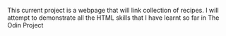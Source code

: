 This current project is a webpage that will link collection of recipes.
I will attempt to demonstrate all the HTML skills that I have learnt so far in The Odin Project